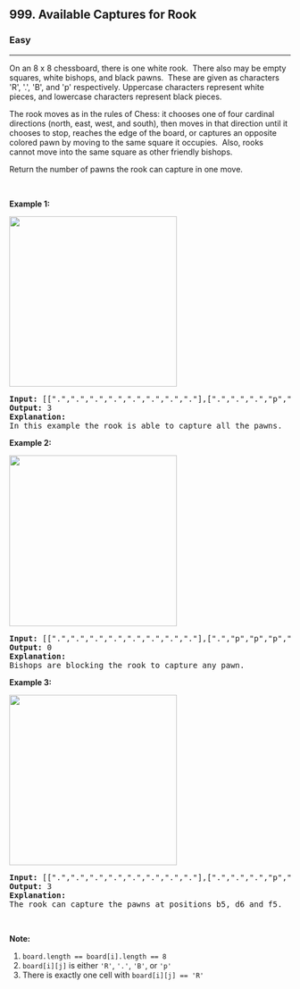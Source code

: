 <h2>999. Available Captures for Rook</h2><h3>Easy</h3><hr><div><p>On an 8 x 8 chessboard, there is one white rook.&nbsp; There also may be empty squares, white bishops, and black pawns.&nbsp; These are given as characters 'R', '.', 'B', and 'p' respectively. Uppercase characters represent white pieces, and lowercase characters represent black pieces.</p>

<p>The rook moves as in the rules of Chess: it chooses one of four cardinal directions (north, east, west, and south), then moves in that direction until it chooses to stop, reaches the edge of the board, or captures an opposite colored pawn by moving to the same square it occupies.&nbsp; Also, rooks cannot move into the same square as other friendly bishops.</p>

<p>Return the number of pawns the rook can capture in one move.</p>

<p>&nbsp;</p>

<p><strong>Example 1:</strong></p>

<p><img alt="" src="https://assets.leetcode.com/uploads/2019/02/20/1253_example_1_improved.PNG" style="width: 300px; height: 305px;"></p>

<pre><strong>Input: </strong><span id="example-input-1-1">[[".",".",".",".",".",".",".","."],[".",".",".","p",".",".",".","."],[".",".",".","R",".",".",".","p"],[".",".",".",".",".",".",".","."],[".",".",".",".",".",".",".","."],[".",".",".","p",".",".",".","."],[".",".",".",".",".",".",".","."],[".",".",".",".",".",".",".","."]]</span>
<strong>Output: </strong><span id="example-output-1">3</span>
<strong>Explanation: </strong>
In this example the rook is able to capture all the pawns.
</pre>

<p><strong>Example 2:</strong></p>

<p><img alt="" src="https://assets.leetcode.com/uploads/2019/02/19/1253_example_2_improved.PNG" style="width: 300px; height: 306px;"></p>

<pre><strong>Input: </strong><span id="example-input-2-1">[[".",".",".",".",".",".",".","."],[".","p","p","p","p","p",".","."],[".","p","p","B","p","p",".","."],[".","p","B","R","B","p",".","."],[".","p","p","B","p","p",".","."],[".","p","p","p","p","p",".","."],[".",".",".",".",".",".",".","."],[".",".",".",".",".",".",".","."]]</span>
<strong>Output: </strong><span id="example-output-2">0</span>
<strong>Explanation: </strong>
Bishops are blocking the rook to capture any pawn.
</pre>

<p><strong>Example 3:</strong></p>

<p><img alt="" src="https://assets.leetcode.com/uploads/2019/02/20/1253_example_3_improved.PNG" style="width: 300px; height: 305px;"></p>

<pre><strong>Input: </strong><span id="example-input-3-1">[[".",".",".",".",".",".",".","."],[".",".",".","p",".",".",".","."],[".",".",".","p",".",".",".","."],["p","p",".","R",".","p","B","."],[".",".",".",".",".",".",".","."],[".",".",".","B",".",".",".","."],[".",".",".","p",".",".",".","."],[".",".",".",".",".",".",".","."]]</span>
<strong>Output: </strong><span id="example-output-3">3</span>
<strong>Explanation: </strong>
The rook can capture the pawns at positions b5, d6 and f5.
</pre>

<p>&nbsp;</p>

<p><strong>Note:</strong></p>

<ol>
	<li><code>board.length == board[i].length == 8</code></li>
	<li><code>board[i][j]</code> is either <code>'R'</code>, <code>'.'</code>, <code>'B'</code>, or&nbsp;<code>'p'</code></li>
	<li>There is exactly one cell with <code>board[i][j] == 'R'</code></li>
</ol>
</div>